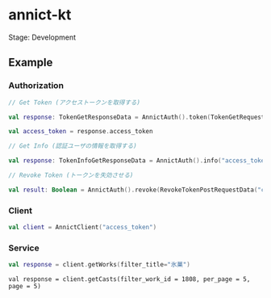# annict-kt

Stage: Development

## Example

### Authorization

```kotlin
// Get Token (アクセストークンを取得する)

val response: TokenGetResponseData = AnnictAuth().token(TokenGetRequestData("client_id", "client_secret", "authorization_code"(default), "urn:ietf:wg:oauth:2.0:oob"(default), "code"))

val access_token = response.access_token
```

```kotlin
// Get Info (認証ユーザの情報を取得する)

val response: TokenInfoGetResponseData = AnnictAuth().info("access_token")
```

```kotlin
// Revoke Token (トークンを失効させる)

val result: Boolean = AnnictAuth().revoke(RevokeTokenPostRequestData("client_id", "client_secret", "token"))
```

### Client
```kotlin
val client = AnnictClient("access_token")
```

### Service

```kotlin
val response = client.getWorks(filter_title="氷菓")
```

```
val response = client.getCasts(filter_work_id = 1808, per_page = 5, page = 5)
```
